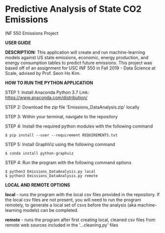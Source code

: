 # Predictive Analysis of State CO2 Emissions  
INF 550 Emissions Project

**USER GUIDE**

**DESCRIPTION:** This application will create and run machine-learning models against US state emissions, economic, energy production, and energy consumption tables to predict future emissions. This project was based off of an assignment for USC INF 550 in Fall 2019 - Data Science at Scale, advised by Prof. Seon Ho Kim. 

**HOW TO RUN THE PYTHON APPLICATION**

STEP 1: Install Anaconda Python 3.7
	Link: https://www.anaconda.com/distribution/

STEP 2: Download the zip file 'Emissions_DataAnalysis.zip' locally

STEP 3: Within your terminal, navigate to the repository

STEP 4: Install the required python modules with the following command

```$ pip install --user --requirement REQUIREMENTS.txt```

STEP 5: Install GraphViz using the following command 

```$ conda install python-graphviz```
	
STEP 4: Run the program with the following command options 
```
$ python3 Emissions_DataAnalysis.py local
$ python3 Emissions_DataAnalysis.py remote
```

**LOCAL AND REMOTE OPTIONS**

**local** - runs the program with the local csv files provided in the repository. If the local csv files are not present, you will need to run the program remotely, to generate a local set of csvs before the analysis (aka machine-learning models) can be completed. 

**remote** - runs the program after first creating local, cleaned csv files from remote web sources included in the '...cleaning.py' files
